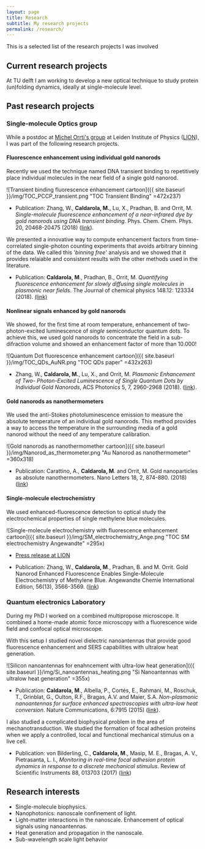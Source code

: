 ```yaml
---
layout: page
title: Research 
subtitle: My research projects
permalink: /research/
---
```


This is a selected list of the research projects I was involved

## Current research projects

At TU delft I am working to develop a new optical technique to study protein (un)folding dynamics, ideally at single-molecule level.


## Past research projects 

### Single-molecule Optics group

While a postdoc at [Michel Orrti's group](https://www.single-molecule.nl/) at Leiden Institute of Physics ([LION](http://physics.leidenuniv.nl/)), I was part of the following research projects.


#### Fluorescence enhancement using individual gold nanorods 

Recently we used the technique named DNA transient binding to repetitively place individual molecules in the near field of a single gold nanorod. 

![Transient binding fluorescence enhancement cartoon]({{ site.baseurl }}/img/TOC_PCCP_transient.png "TOC Transient Binding" =472x237)

* Publication: Zhang, W., **Caldarola, M.**, Lu, X., Pradhan, B. and Orrit, M. _Single-molecule fluorescence enhancement of a near-infrared dye by gold nanorods using DNA transient binding_. Phys. Chem. Chem. Phys. 20, 20468-20475 (2018) ([link](https://pubs.rsc.org/en/content/articlelanding/2018/cp/c8cp03114b)).  

We presented a innovative way to compute enhancement factors from time-correlated single-photon counting experiments that avoids arbitrary binning of the data. We called this '_binning free_' analysis and we showed that it provides relaiable and consistent results with the other methods used in the literature.

* Publication: **Caldarola, M**., Pradhan, B., Orrit, M. _Quantifying fluorescence enhancement for slowly
diffusing single molecules in plasmonic near fields_. The Journal of chemical physics 148.12:
123334 (2018). [(link)](https://aip.scitation.org/doi/10.1063/1.5023171)


#### Nonlinear signals enhanced by gold nanorods

We showed, for the first time at room temperature, enhancement of two-photon-excited luminescence of _single_ semiconductor quantum dots. To achieve this, we used gold nanorods to concentrate the field in a sub-difraction volume and showed an enhancement factor of more than 10.000!

![Quantum Dot fluorescence enhancement cartoon]({{ site.baseurl }}/img/TOC_QDs_AuNR.png "TOC QDs paper" =432x263)

* Zhang, W., **Caldarola, M.**, Lu, X., and Orrit, M. _Plasmonic Enhancement of Two-
Photon-Excited Luminescence of Single Quantum Dots by Individual Gold Nanorods_, ACS Photonics  5, 7, 2960-2968 (2018). ([link](https://pubs.acs.org/doi/10.1021/acsphotonics.8b00306)).


#### Gold nanorods as nanothermometers

We used the anti-Stokes photoluminescence emission to measure the absolute temperature of an individual gold nanorods. This method provides a way to access the temperature in the surrounding media of a gold nanorod without the need of any temperature calibration.

![Gold nanorods as nanothermomether cartoon]({{ site.baseurl }}/img/Nanorod_as_thermometer.png "Au Nanorod as nanothermometer" =360x318)

* Publication: Carattino, A., **Caldarola, M**. and Orrit, M. Gold nanoparticles as absolute nanothermometers.
Nano Letters 18, 2, 874-880. (2018) ([link](https://pubs.acs.org/doi/abs/10.1021/acs.nanolett.7b04145))


#### Single-molecule electrochemistry

We used enhanced-fluorescence detection to optical study the electrochemical properties of single methylene blue molecules. 

![Single-molecule electrochemistry with fluorescence enhancement cartoon]({{ site.baseurl }}/img/SM_electrochemistry_Ange.png "TOC SM electrochemistry Angewandte" =295x)

* [Press release at LION](https://www.universiteitleiden.nl/en/news/2017/02/gold-nano-antennas-reveal-single-molecules%E2%80%99-electrochemical-properties)

* Publication: Zhang, W., **Caldarola, M**., Pradhan, B. and M. Orrit. Gold Nanorod Enhanced
Fluorescence Enables Single-Molecule Electrochemistry of Methylene Blue. Angewandte
Chemie International Edition, 56(13), 3566-3569. ([link](https://onlinelibrary.wiley.com/doi/abs/10.1002/ange.201612389))


### Quantum electronics Laboratory

During my PhD I worked on a combined multipropose microscope. It combined a home-made atomic force microscopy with a fluorescence wide field and confocal optical microscope. 

With this setup I studied novel dielectric nanoantennas that provide good fluorescence enhancement and SERS capabilities with ultralow heat generation.

![Silicon nanoantennas for enahncement with ultra-low heat generation]({{ site.baseurl }}/img/Si_nanoantennas_heating.png "Si Nanoantennas with ultralow heat generation" =355x)


* Publication: **Caldarola, M**., Albella, P., Cortés, E., Rahmani, M., Roschuk, T., Grinblat, G.,
Oulton, R.F., Bragas, A.V. and Maier, S.A. _Non-plasmonic nanoantennas for surface
enhanced spectroscopies with ultra-low heat conversion_. Nature Communications, 6:7915 (2015)
([link](https://www.nature.com/articles/ncomms8915)).

I also studied a complicated biophysical problem in the area of mechanotransduction. We studied the formation of focal adhesion proteins when we apply a controlled, local and functional mechanical stimulus on a live cell.

* Publication: von Bilderling, C., **Caldarola, M**., Masip, M. E., Bragas, A. V., Pietrasanta, L. I., _Monitoring
in real-time focal adhesion protein dynamics in response to a discrete mechanical
stimulus_. Review of Scientific Instruments 88, 013703 (2017) ([link](https://aip.scitation.org/doi/abs/10.1063/1.4973664))


## Research interests

* Single-molecule biophysics.
* Nanophotonics: nanoscale confinement of light.
* Light-matter interactions in the nanoscale. Enhancement of optical signals using nanoantennas.  
* Heat generation and propagation in the nanoscale.
* Sub-wavelength scale light behavior


